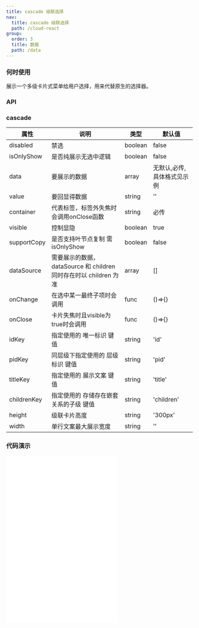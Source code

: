 ```yaml
---
title: cascade 级联选择
nav:
  title: cascade 级联选择
  path: /cloud-react
group:
  order: 3
  title: 数据
  path: /data
---
```


### 何时使用

展示一个多级卡片式菜单给用户选择，用来代替原生的选择器。

### API

### cascade

| 属性              | 说明                                                              | 类型                                    | 默认值         |
| ----------------- | ----------------------------------------------------------------- | --------------------------------------- | -------------- |
| disabled      | 禁选     | boolean | false          |
| isOnlyShow      | 是否纯展示无选中逻辑     | boolean | false          |
| data      | 要展示的数据     | array | 无默认,必传,具体格式见示例          |
| value      | 要回显得数据     | string | ''          |
| container | 代表标签，标签外失焦时会调用onClose函数| string | 必传          |
| visible   | 控制显隐 | boolean | true  |
| supportCopy | 是否支持叶节点复制 需isOnlyShow | boolean | false |
| dataSource | 需要展示的数据，dataSource 和 children 同时存在时以 children 为准 | array                                   | []             |
| onChange   | 在选中某一最终子项时会调用         | func                                  | ()=>{}        |
| onClose   | 卡片失焦时且visible为true时会调用         | func                                  | ()=>{}        |
| idKey    | 指定使用的 唯一标识 键值         | string                                  | 'id'        |
| pidKey    |   同层级下指定使用的 层级标识 键值 |  string                           | 'pid'        |
| titleKey  | 指定使用的 展示文案 键值            | string                 | 'title'             |
| childrenKey | 指定使用的 存储存在嵌套关系的子级 键值  | string                                  | 'children'              |
| height| 级联卡片高度                                                    | string                                 | '300px'          |
| width | 单行文案最大展示宽度                                                    | string                                  | ''              |

 ### 代码演示 

<embed src="@components/cascade/demos/oneCascade.md" /> 
<embed src="@components/cascade/demos/moreCascade.md" /> 
<embed src="@components/cascade/demos/supportTitle.md" /> 
